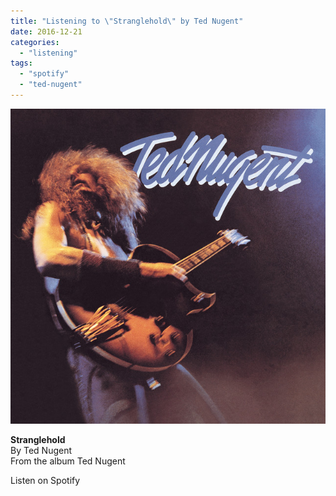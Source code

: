 ```yaml
---
title: "Listening to \"Stranglehold\" by Ted Nugent"
date: 2016-12-21
categories: 
  - "listening"
tags: 
  - "spotify"
  - "ted-nugent"
---
```


![](images/2bEnVnd)  
  
**Stranglehold**  
By Ted Nugent  
From the album Ted Nugent  
  
Listen on Spotify
